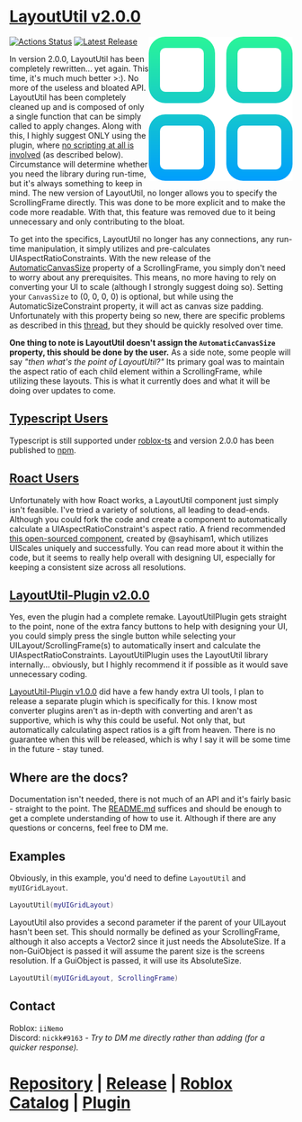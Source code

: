 # [LayoutUtil v2.0.0](https://github.com/Nickuhhh/LayoutUtil/releases/latest)
<img align = 'right' width = '256' src = 'Assets/icon-256.png'/>

[![Actions Status](https://github.com/ok-nick/LayoutUtil/workflows/CI/badge.svg)](https://github.com/ok-nick/LayoutUtil/actions?query=workflow%3ACI) [![Latest Release](https://img.shields.io/github/release/ok-nick/LayoutUtil.svg)](https://github.com/Nickuhhh/LayoutUtil/releases/latest)

In version 2.0.0, LayoutUtil has been completely rewritten... yet again. This time, it's much much better >:). No more of the useless and bloated API. LayoutUtil has been completely cleaned up and is composed of only a single function that can be simply called to apply changes. Along with this, I highly suggest ONLY using the plugin, where <u>no scripting at all is involved</u> (as described below). Circumstance will determine whether you need the library during run-time, but it's always something to keep in mind. The new version of LayoutUtil, no longer allows you to specify the ScrollingFrame directly. This was done to be more explicit and to make the code more readable. With that, this feature was removed due to it being unnecessary and only contributing to the bloat.

To get into the specifics, LayoutUtil no longer has any connections, any run-time manipulation, it simply utilizes and pre-calculates UIAspectRatioConstraints. With the new release of the [AutomaticCanvasSize](https://developer.roblox.com/en-us/api-reference/property/ScrollingFrame/AutomaticCanvasSize) property of a ScrollingFrame, you simply don't need to worry about any prerequisites. This means, no more having to rely on converting your UI to scale (although I strongly suggest doing so). Setting your `CanvasSize` to (0, 0, 0, 0) is optional, but while using the AutomaticSizeConstraint property, it will act as canvas size padding. Unfortunately with this property being so new, there are specific problems as described in this [thread](https://devforum.roblox.com/t/automatic-size-property-now-available/1052320?u=iinemo), but they should be quickly resolved over time.

**One thing to note is LayoutUtil doesn't assign the `AutomaticCanvasSize` property, this should be done by the user.** As a side note, some people will say *"then what's the point of LayoutUtil?"* Its primary goal was to maintain the aspect ratio of each child element within a ScrollingFrame, while utilizing these layouts. This is what it currently does and what it will be doing over updates to come.

## [Typescript Users](https://roblox-ts.com/)
Typescript is still supported under [roblox-ts](https://roblox-ts.com/) and version 2.0.0 has been published to [npm](https://www.npmjs.com/package/@rbxts/layoututil).

## [Roact Users](https://github.com/Roblox/roact)
Unfortunately with how Roact works, a LayoutUtil component just simply isn't feasible. I've tried a variety of solutions, all leading to dead-ends. Although you could fork the code and create a component to automatically calculate a UIAspectRatioConstraint's aspect ratio. A friend recommended [this open-sourced component](https://github.com/sayhisam1/rbx-roact-components/blob/master/src/AutoUIScale.lua), created by @sayhisam1, which utilizes UIScales uniquely and successfully. You can read more about it within the code, but it seems to really help overall with designing UI, especially for keeping a consistent size across all resolutions.

## [LayoutUtil-Plugin v2.0.0](https://www.roblox.com/library/6460099901/LayoutUtil-v2)
Yes, even the plugin had a complete remake. LayoutUtilPlugin gets straight to the point, none of the extra fancy buttons to help with designing your UI, you could simply press the single button while selecting your UILayout/ScrollingFrame(s) to automatically insert and calculate the UIAspectRatioConstraints. LayoutUtilPlugin uses the LayoutUtil library internally... obviously, but I highly recommend it if possible as it would save unnecessary coding.

[LayoutUtil-Plugin v1.0.0](https://www.roblox.com/library/5965597514/LayoutUtilPlugin) did have a few handy extra UI tools, I plan to release a separate plugin which is specifically for this. I know most converter plugins aren't as in-depth with converting and aren't as supportive, which is why this could be useful. Not only that, but automatically calculating aspect ratios is a gift from heaven. There is no guarantee when this will be released, which is why I say it will be some time in the future - stay tuned.

## Where are the docs?
Documentation isn't needed, there is not much of an API and it's fairly basic - straight to the point. The [README.md](https://github.com/ok-nick/LayoutUtil/blob/master/README.md) suffices and should be enough to get a complete understanding of how to use it. Although if there are any questions or concerns, feel free to DM me.

## Examples
Obviously, in this example, you'd need to define `LayoutUtil` and `myUIGridLayout`.
```lua
LayoutUtil(myUIGridLayout)
```
LayoutUtil also provides a second parameter if the parent of your UILayout hasn't been set. This should normally be defined as your ScrollingFrame, although it also accepts a Vector2 since it just needs the AbsoluteSize. If a non-GuiObject is passed it will assume the parent size is the screens resolution. If a GuiObject is passed, it will use its AbsoluteSize.
```lua
LayoutUtil(myUIGridLayout, ScrollingFrame)
```

## Contact
Roblox: `iiNemo`\
Discord: `nickk#9163` *- Try to DM me directly rather than adding (for a quicker response).*


# [Repository](https://github.com/ok-nick/LayoutUtil) | [Release](https://github.com/Nickuhhh/LayoutUtil/releases/latest) | [Roblox Catalog](https://www.roblox.com/library/6460129603/LayoutUtil-v2) | [Plugin](https://www.roblox.com/library/6460099901/LayoutUtil-v2)
